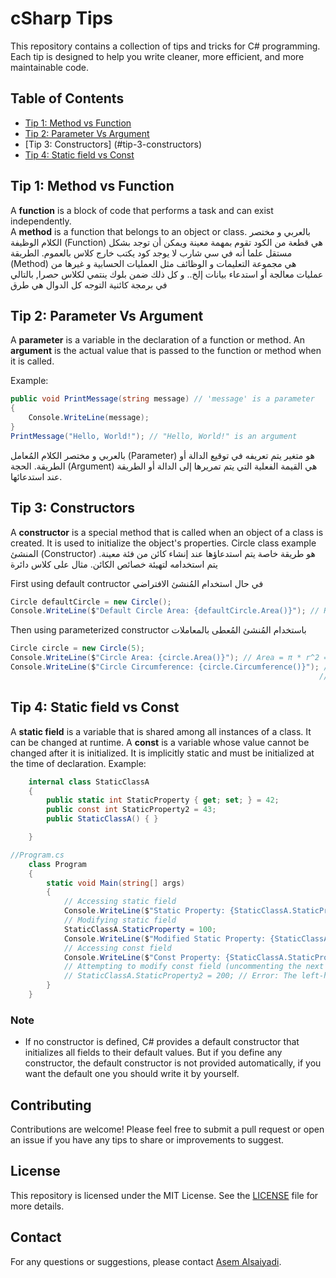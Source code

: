 ﻿# cSharp Tips
This repository contains a collection of tips and tricks for C# programming. Each tip is designed to help you write cleaner, more efficient, and more maintainable code.
## Table of Contents
- [Tip 1: Method vs Function](#tip-1-method-vs-function)
- [Tip 2: Parameter Vs Argument](#tip-2-parameter-vs-argument)
- [Tip 3: Constructors] (#tip-3-constructors)
- [Tip 4: Static field vs Const](#tip-4-static-field-vs-const)



## Tip 1: Method vs Function
A **function** is a block of code that performs a task and can exist independently.  
A **method** is a function that belongs to an object or class.
بالعربي و مختصر الكلام
الوظيفة (Function) هي قطعة من الكود تقوم بمهمة معينة ويمكن أن توجد بشكل مستقل علما أنه في سي شارب لا يوجد كود يكتب خارج كلاس بالعموم.
الطريقة (Method) هي مجموعة التعليمات و الوظائف مثل العمليات الحسابية و غيرها من عمليات معالجة أو استدعاء بيانات إلخ.. و كل ذلك ضمن بلوك ينتمي لكلاس حصرا, بالتالي في برمجة كائنية التوجه كل الدوال هي طرق

## Tip 2: Parameter Vs Argument
A **parameter** is a variable in the declaration of a function or method.
An **argument** is the actual value that is passed to the function or method when it is called.

Example:

```csharp
public void PrintMessage(string message) // 'message' is a parameter
{
    Console.WriteLine(message);
}
PrintMessage("Hello, World!"); // "Hello, World!" is an argument
```

بالعربي و مختصر الكلام
المُعامل (Parameter) هو متغير يتم تعريفه في توقيع الدالة أو الطريقة.
الحجة (Argument) هي القيمة الفعلية التي يتم تمريرها إلى الدالة أو الطريقة عند استدعائها.


## Tip 3: Constructors
A **constructor** is a special method that is called when an object of a class is created. It is used to initialize the object's properties.
Circle class example
المنشئ (Constructor) هو طريقة خاصة يتم استدعاؤها عند إنشاء كائن من فئة معينة. يتم استخدامه لتهيئة خصائص الكائن.
مثال على كلاس دائرة

First using default contructor
في حال استخدام المُنشئ الافتراضي
```csharp
Circle defaultCircle = new Circle();
Console.WriteLine($"Default Circle Area: {defaultCircle.Area()}"); // Radius is 0, so area is 0
```
Then using parameterized constructor
باستخدام المُنشئ المُعطى بالمعاملات
```csharp
Circle circle = new Circle(5);
Console.WriteLine($"Circle Area: {circle.Area()}"); // Area = π * r^2 = π * 5^2 = 78.54
Console.WriteLine($"Circle Circumference: {circle.Circumference()}"); // Circumference = 2 * π * r = 2 * π * 5 = 31.42
                                                                     //Note: Math.PI is a constant in the Math class that represents the value of π (pi) to a high degree of precision.
```

## Tip 4: Static field vs Const
A **static field** is a variable that is shared among all instances of a class. It can be changed at runtime.
A **const** is a variable whose value cannot be changed after it is initialized. It is implicitly static and must be initialized at the time of declaration.
Example:
```csharp
    internal class StaticClassA
    {
        public static int StaticProperty { get; set; } = 42;
        public const int StaticProperty2 = 43;
        public StaticClassA() { }

    }

//Program.cs
    class Program
    {
        static void Main(string[] args)
        {
            // Accessing static field
            Console.WriteLine($"Static Property: {StaticClassA.StaticProperty}"); // Output: 42
            // Modifying static field
            StaticClassA.StaticProperty = 100;
            Console.WriteLine($"Modified Static Property: {StaticClassA.StaticProperty}"); // Output: 100
            // Accessing const field
            Console.WriteLine($"Const Property: {StaticClassA.StaticProperty2}"); // Output: 43
            // Attempting to modify const field (uncommenting the next line will cause a compile-time error)
            // StaticClassA.StaticProperty2 = 200; // Error: The left-hand side of an assignment must be a variable, property or indexer
        }
    }
```










### Note
- If no constructor is defined, C# provides a default constructor that initializes all fields to their default values.
  But if you define any constructor, the default constructor is not provided automatically, if you want the default one you should write it by yourself.

## Contributing
Contributions are welcome! Please feel free to submit a pull request or open an issue if you have any tips to share or improvements to suggest.
## License
This repository is licensed under the MIT License. See the [LICENSE](LICENSE) file for more details.
## Contact
For any questions or suggestions, please contact [Asem Alsaiyadi](mailto:asemalsaiyadi@gmail.com).